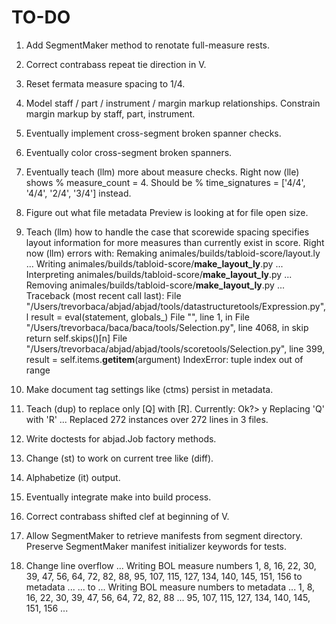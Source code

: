 TO-DO
=====

1.  Add SegmentMaker method to renotate full-measure rests.

2.  Correct contrabass repeat tie direction in V.

3.  Reset fermata measure spacing to 1/4.

4.  Model staff / part / instrument / margin markup relationships.
    Constrain margin markup by staff, part, instrument.

5.  Eventually implement cross-segment broken spanner checks.

6.  Eventually color cross-segment broken spanners.

7.  Eventually teach (llm) more about measure checks.
    Right now (lle) shows % measure_count = 4.
    Should be % time_signatures = ['4/4', '4/4', '2/4', '3/4'] instead.

8.  Figure out what file metadata Preview is looking at for file open size.

9.  Teach (llm) how to handle the case that scorewide spacing specifies
    layout information for more measures than currently exist in score.
    Right now (llm) errors with:
        Remaking animales/builds/tabloid-score/layout.ly ...
        Writing animales/builds/tabloid-score/__make_layout_ly__.py ...
        Interpreting animales/builds/tabloid-score/__make_layout_ly__.py ...
        Removing animales/builds/tabloid-score/__make_layout_ly__.py ...
        Traceback (most recent call last):
        File "/Users/trevorbaca/abjad/abjad/tools/datastructuretools/Expression.py", l
            result = eval(statement, globals_)
        File "<string>", line 1, in <module>
        File "/Users/trevorbaca/baca/baca/tools/Selection.py", line 4068, in skip
            return self.skips()[n]
        File "/Users/trevorbaca/abjad/abjad/tools/scoretools/Selection.py", line 399, 
            result = self.items.__getitem__(argument)
        IndexError: tuple index out of range

10. Make document tag settings like (ctms) persist in metadata.

11. Teach (dup) to replace only [Q] with [R].
    Currently:
    Ok?> y
    Replacing 'Q' with 'R' ...
    Replaced 272 instances over 272 lines in 3 files.

12. Write doctests for abjad.Job factory methods.

13. Change (st) to work on current tree like (diff).

14. Alphabetize (it) output.

15. Eventually integrate make into build process.

16. Correct contrabass shifted clef at beginning of V.

17. Allow SegmentMaker to retrieve manifests from segment directory.
    Preserve SegmentMaker manifest initializer keywords for tests.

18. Change line overflow ...
    Writing BOL measure numbers 1, 8, 16, 22, 30, 39, 47, 56, 64, 72, 82, 88, 95, 107, 115, 127, 134, 140, 145, 151, 156 to metadata ...
    ... to ...
    Writing BOL measure numbers to metadata ...
     1, 8, 16, 22, 30, 39, 47, 56, 64, 72, 82, 88 ...
     95, 107, 115, 127, 134, 140, 145, 151, 156 ...
